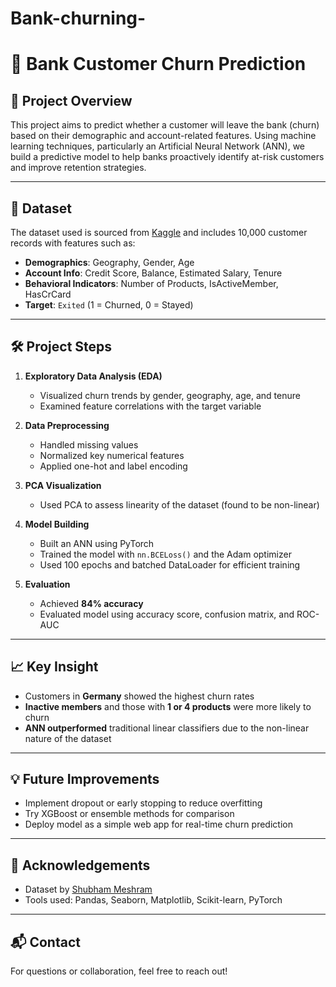 # Bank-churning-
# 🏦 Bank Customer Churn Prediction

## 📌 Project Overview
This project aims to predict whether a customer will leave the bank (churn) based on their demographic and account-related features. Using machine learning techniques, particularly an Artificial Neural Network (ANN), we build a predictive model to help banks proactively identify at-risk customers and improve retention strategies.

---

## 📂 Dataset
The dataset used is sourced from [Kaggle](https://www.kaggle.com/datasets/shubhammeshram579/bank-customer-churn-prediction/data) and includes 10,000 customer records with features such as:

- **Demographics**: Geography, Gender, Age
- **Account Info**: Credit Score, Balance, Estimated Salary, Tenure
- **Behavioral Indicators**: Number of Products, IsActiveMember, HasCrCard
- **Target**: `Exited` (1 = Churned, 0 = Stayed)

---

## 🛠️ Project Steps

1. **Exploratory Data Analysis (EDA)**
   - Visualized churn trends by gender, geography, age, and tenure
   - Examined feature correlations with the target variable

2. **Data Preprocessing**
   - Handled missing values
   - Normalized key numerical features
   - Applied one-hot and label encoding

3. **PCA Visualization**
   - Used PCA to assess linearity of the dataset (found to be non-linear)

4. **Model Building**
   - Built an ANN using PyTorch
   - Trained the model with `nn.BCELoss()` and the Adam optimizer
   - Used 100 epochs and batched DataLoader for efficient training

5. **Evaluation**
   - Achieved **84% accuracy**
   - Evaluated model using accuracy score, confusion matrix, and ROC-AUC

---

## 📈 Key Insight

- Customers in **Germany** showed the highest churn rates
- **Inactive members** and those with **1 or 4 products** were more likely to churn
- **ANN outperformed** traditional linear classifiers due to the non-linear nature of the dataset

---

## 💡 Future Improvements

- Implement dropout or early stopping to reduce overfitting
- Try XGBoost or ensemble methods for comparison
- Deploy model as a simple web app for real-time churn prediction

---

## 🤝 Acknowledgements

- Dataset by [Shubham Meshram](https://www.kaggle.com/datasets/shubhammeshram579)
- Tools used: Pandas, Seaborn, Matplotlib, Scikit-learn, PyTorch

---

## 📬 Contact

For questions or collaboration, feel free to reach out!

